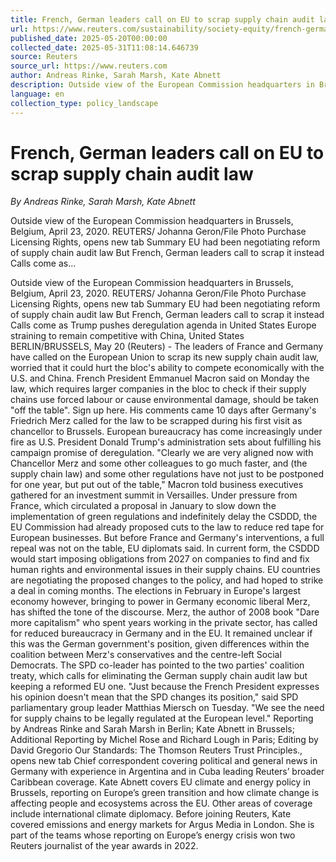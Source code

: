 ```yaml
---
title: French, German leaders call on EU to scrap supply chain audit law
url: https://www.reuters.com/sustainability/society-equity/french-german-leaders-call-eu-scrap-supply-chain-audit-law-2025-05-20/
published_date: 2025-05-20T00:00:00
collected_date: 2025-05-31T11:08:14.646739
source: Reuters
source_url: https://www.reuters.com
author: Andreas Rinke, Sarah Marsh, Kate Abnett
description: Outside view of the European Commission headquarters in Brussels, Belgium, April 23, 2020. REUTERS/ Johanna Geron/File Photo Purchase Licensing Rights, opens new tab Summary EU had been negotiating reform of supply chain audit law But French, German leaders call to scrap it instead Calls come as...
language: en
collection_type: policy_landscape
---
```


# French, German leaders call on EU to scrap supply chain audit law

*By Andreas Rinke, Sarah Marsh, Kate Abnett*

Outside view of the European Commission headquarters in Brussels, Belgium, April 23, 2020. REUTERS/ Johanna Geron/File Photo Purchase Licensing Rights, opens new tab Summary EU had been negotiating reform of supply chain audit law But French, German leaders call to scrap it instead Calls come as...

Outside view of the European Commission headquarters in Brussels, Belgium, April 23, 2020. REUTERS/ Johanna Geron/File Photo Purchase Licensing Rights, opens new tab Summary EU had been negotiating reform of supply chain audit law But French, German leaders call to scrap it instead Calls come as Trump pushes deregulation agenda in United States Europe straining to remain competitive with China, United States BERLIN/BRUSSELS, May 20 (Reuters) - The leaders of France and Germany have called on the European Union to scrap its new supply chain audit law, worried that it could hurt the bloc's ability to compete economically with the U.S. and China. French President Emmanuel Macron said on Monday the law, which requires larger companies in the bloc to check if their supply chains use forced labour or cause environmental damage, should be taken "off the table". Sign up here. His comments came 10 days after Germany's Friedrich Merz called for the law to be scrapped during his first visit as chancellor to Brussels. European bureaucracy has come increasingly under fire as U.S. President Donald Trump's administration sets about fulfilling his campaign promise of deregulation. "Clearly we are very aligned now with Chancellor Merz and some other colleagues to go much faster, and (the supply chain law) and some other regulations have not just to be postponed for one year, but put out of the table," Macron told business executives gathered for an investment summit in Versailles. Under pressure from France, which circulated a proposal in January to slow down the implementation of green regulations and indefinitely delay the CSDDD, the EU Commission had already proposed cuts to the law to reduce red tape for European businesses. But before France and Germany's interventions, a full repeal was not on the table, EU diplomats said. In current form, the CSDDD would start imposing obligations from 2027 on companies to find and fix human rights and environmental issues in their supply chains. EU countries are negotiating the proposed changes to the policy, and had hoped to strike a deal in coming months. The elections in February in Europe's largest economy however, bringing to power in Germany economic liberal Merz, has shifted the tone of the discourse. Merz, the author of 2008 book "Dare more capitalism" who spent years working in the private sector, has called for reduced bureaucracy in Germany and in the EU. It remained unclear if this was the German government's position, given differences within the coalition between Merz's conservatives and the centre-left Social Democrats. The SPD co-leader has pointed to the two parties' coalition treaty, which calls for eliminating the German supply chain audit law but keeping a reformed EU one. "Just because the French President expresses his opinion doesn't mean that the SPD changes its position," said SPD parliamentary group leader Matthias Miersch on Tuesday. "We see the need for supply chains to be legally regulated at the European level." Reporting by Andreas Rinke and Sarah Marsh in Berlin; Kate Abnett in Brussels; Additional Reporting by Michel Rose and Richard Lough in Paris; Editing by David Gregorio Our Standards: The Thomson Reuters Trust Principles., opens new tab Chief correspondent covering political and general news in Germany with experience in Argentina and in Cuba leading Reuters’ broader Caribbean coverage. Kate Abnett covers EU climate and energy policy in Brussels, reporting on Europe’s green transition and how climate change is affecting people and ecosystems across the EU. Other areas of coverage include international climate diplomacy. Before joining Reuters, Kate covered emissions and energy markets for Argus Media in London. She is part of the teams whose reporting on Europe’s energy crisis won two Reuters journalist of the year awards in 2022.